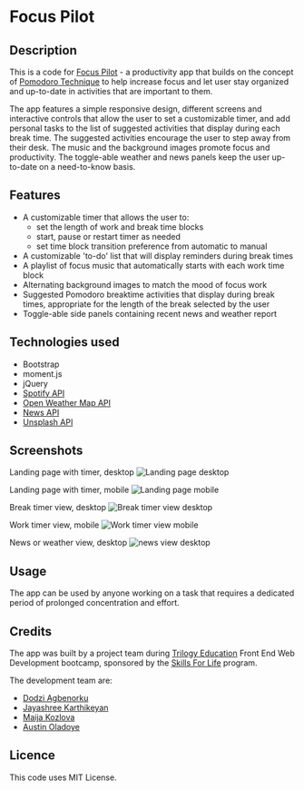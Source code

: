 # Focus Pilot
## Description
This is a code for [Focus Pilot](https://maijako.github.io/focus-pilot/) - a productivity app that builds on the concept of [Pomodoro Technique](https://en.wikipedia.org/wiki/Pomodoro_Technique) to help increase focus and let user stay organized and up-to-date in activities that are important to them.

The app features a simple responsive design, different screens and interactive controls that allow the user to set a customizable timer, and add personal tasks to the list of suggested activities that display during each break time. The suggested activities encourage the user to step away from their desk. The music and the background images promote focus and productivity. The toggle-able weather and news panels keep the user up-to-date on a need-to-know basis.

## Features
* A customizable timer that allows the user to:
    * set the length of work and break time blocks
    * start, pause or restart timer as needed
    * set time block transition preference from automatic to manual
* A customizable 'to-do' list that will display reminders during break times
* A playlist of focus music that automatically starts with each work time block
* Alternating background images to match the mood of focus work
* Suggested Pomodoro breaktime activities that display during break times, appropriate for the length of the break selected by the user
* Toggle-able side panels containing recent news and weather report

## Technologies used
* Bootstrap
* moment.js
* jQuery
* [Spotify API](https://developer.spotify.com/documentation/web-api/)
* [Open Weather Map API](https://api.openweathermap.org)
* [News API](https://newsapi.org/pricing)
* [Unsplash API](https://unsplash.com/developers)



## Screenshots
Landing page with timer, desktop
![Landing page desktop](placeholder)

Landing page with timer, mobile
![Landing page mobile](placeholder)

Break timer view, desktop
![Break timer view desktop](placeholder)

Work timer view, mobile
![Work timer view mobile](placeholder)

News or weather view, desktop
![news view desktop](placeholder)


## Usage

The app can be used by anyone working on a task that requires a dedicated period of prolonged concentration and effort. 

## Credits

The app was built by a project team during [Trilogy Education](https://2u.com/) Front End Web Development bootcamp, sponsored by the [Skills For Life](https://skillsforlife.edx.org/) program.

The development team are:

* [Dodzi Agbenorku](https://github.com/dodzikojo)
* [Jayashree Karthikeyan](https://github.com/JayaPK21)
* [Maija Kozlova](https://github.com/maijako)
* [Austin Oladoye](https://github.com/Oluwatimileyin2022)


## Licence

This code uses MIT License.



